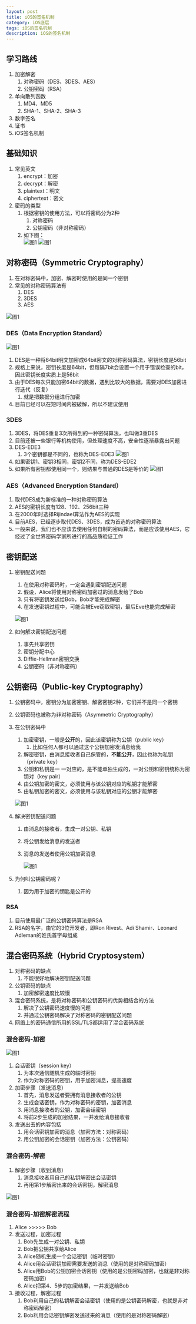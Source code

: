 ```yaml
---
layout: post
title: iOS的签名机制
category: iOS底层
tags: iOS的签名机制
description: iOS的签名机制
---
```


## 学习路线
1. 加密解密
    1. 对称密码（DES、3DES、AES）
    2. 公钥密码（RSA）
2. 单向散列函数
    1. MD4、MD5
    2. SHA-1、SHA-2、SHA-3
3. 数字签名
4. 证书
5. iOS签名机制

## 基础知识
1. 常见英文
    1. encrypt：加密
    2. decrypt：解密
    3. plaintext：明文
    4. ciphertext：密文
2. 密码的类型
    1. 根据密钥的使用方法，可以将密码分为2种
        1. 对称密码
        2. 公钥密码（非对称密码）
    2. 如下图：     
        ![图1](https://raw.githubusercontent.com/zhoghua123/imgsBed/master/qianming01.png) 
        ![图1](https://raw.githubusercontent.com/zhoghua123/imgsBed/master/qianming02.png) 

## 对称密码（Symmetric Cryptography） 
1. 在对称密码中，加密、解密时使用的是同一个密钥
2. 常见的对称密码算法有
    1. DES
    2. 3DES
    3. AES

![图1](https://raw.githubusercontent.com/zhoghua123/imgsBed/master/qianming03.png) 

### DES（Data Encryption Standard） 
![图1](https://raw.githubusercontent.com/zhoghua123/imgsBed/master/qianming04.png)

1. DES是一种将64bit明文加密成64bit密文的对称密码算法，密钥长度是56bit
2. 规格上来说，密钥长度是64bit，但每隔7bit会设置一个用于错误检查的bit，因此密钥长度实质上是56bit
3. 由于DES每次只能加密64bit的数据，遇到比较大的数据，需要对DES加密进行迭代（反复）
    1. 就是把数据分组进行加密
4. 目前已经可以在短时间内被破解，所以不建议使用

### 3DES 
1. 3DES，将DES重复3次所得到的一种密码算法，也叫做3重DES
2. 目前还被一些银行等机构使用，但处理速度不高，安全性逐渐暴露出问题
3. DES-EDE3
    1. 3个密钥都是不同的，也称为DES-EDE3
        ![图1](https://raw.githubusercontent.com/zhoghua123/imgsBed/master/qianming05.png)
4. 如果密钥1、密钥3相同，密钥2不同，称为DES-EDE2
5. 如果所有密钥都使用同一个，则结果与普通的DES是等价的
    ![图1](https://raw.githubusercontent.com/zhoghua123/imgsBed/master/qianming06.png)

### AES（Advanced Encryption Standard）
1. 取代DES成为新标准的一种对称密码算法
2. AES的密钥长度有128、192、256bit三种
3. 在2000年时选择Rijindael算法作为AES的实现
4. 目前AES，已经逐步取代DES、3DES，成为首选的对称密码算法
5. 一般来说，我们也不应该去使用任何自制的密码算法，而是应该使用AES，它经过了全世界密码学家所进行的高品质验证工作

## 密钥配送
1. 密钥配送问题 
    1. 在使用对称密码时，一定会遇到密钥配送问题
    2. 假设，Alice将使用对称密码加密过的消息发给了Bob
    3. 只有将密钥发送给Bob，Bob才能完成解密
    4. 在发送密钥过程中，可能会被Eve窃取密钥，最后Eve也能完成解密
    
    ![图1](https://raw.githubusercontent.com/zhoghua123/imgsBed/master/qianming07.png)
2. 如何解决密钥配送问题 
    1. 事先共享密钥
    2. 密钥分配中心
    3. Diffie-Hellman密钥交换
    4. 公钥密码（非对称密码）

## 公钥密码（Public-key Cryptography） 
1. 公钥密码中，密钥分为加密密钥、解密密钥2种，它们并不是同一个密钥
2. 公钥密码也被称为非对称密码（Asymmetric Cryptography）
3. 在公钥密码中
    1. 加密密钥，一般是**公开**的，因此该密钥称为公钥（public key）
        1. 比如任何人都可以通过这个公钥加密发消息给我
    2. 解密密钥，由消息接收者自己保管的，**不能公开**，因此也称为私钥（private key）
    3. 公钥和私钥是一 一对应的，是不能单独生成的，一对公钥和密钥统称为密钥对（key pair）
    4. 由公钥加密的密文，必须使用与该公钥对应的私钥才能解密
    5. 由私钥加密的密文，必须使用与该私钥对应的公钥才能解密
    
    ![图1](https://raw.githubusercontent.com/zhoghua123/imgsBed/master/qianming08.png)
4. 解决密钥配送问题 
    1. 由消息的接收者，生成一对公钥、私钥
    2. 将公钥发给消息的发送者
    3. 消息的发送者使用公钥加密消息
        
        ![图1](https://raw.githubusercontent.com/zhoghua123/imgsBed/master/qianming09.png)
5. 为何叫公钥密码呢？
    1. 因为用于加密的钥匙是公开的

### RSA 
1. 目前使用最广泛的公钥密码算法是RSA
2. RSA的名字，由它的3位开发者，即Ron Rivest、Adi Shamir、Leonard Adleman的姓氏首字母组成

## 混合密码系统（Hybrid Cryptosystem）
1. 对称密码的缺点
    1. 不能很好地解决密钥配送问题
2. 公钥密码的缺点
    1. 加密解密速度比较慢
3. 混合密码系统，是将对称密码和公钥密码的优势相结合的方法
    1. 解决了公钥密码速度慢的问题
    2. 并通过公钥密码解决了对称密码的密钥配送问题
4. 网络上的密码通信所用的SSL/TLS都运用了混合密码系统

### 混合密码-加密 
![图1](https://raw.githubusercontent.com/zhoghua123/imgsBed/master/qianming10.png)

1. 会话密钥（session key）
    1. 为本次通信随机生成的临时密钥
    2. 作为对称密码的密钥，用于加密消息，提高速度
2. 加密步骤（发送消息）
    1. 首先，消息发送者要拥有消息接收者的公钥
    2. 生成会话密钥，作为对称密码的密钥，加密消息
    3. 用消息接收者的公钥，加密会话密钥
    4. 将前2步生成的加密结果，一并发给消息接收者
3. 发送出去的内容包括
    1. 用会话密钥加密的消息（加密方法：对称密码）
    2. 用公钥加密的会话密钥（加密方法：公钥密码）

### 混合密码-解密 
1. 解密步骤（收到消息）
    1. 消息接收者用自己的私钥解密出会话密钥
    2. 再用第1步解密出来的会话密钥，解密消息

![图1](https://raw.githubusercontent.com/zhoghua123/imgsBed/master/qianming11.png)

### 混合密码-加密解密流程 
1. Alice >>>>> Bob
2. 发送过程，加密过程
    1. Bob先生成一对公钥、私钥
    2. Bob把公钥共享给Alice
    3. Alice随机生成一个会话密钥（临时密钥）
    4. Alice用会话密钥加密需要发送的消息（使用的是对称密码加密）
    5. Alice用Bob的公钥加密会话密钥（使用的是公钥密码加密，也就是非对称密码加密）
    6. Alice把第4、5步的加密结果，一并发送给Bob
3. 接收过程，解密过程
    1. Bob利用自己的私钥解密会话密钥（使用的是公钥密码解密，也就是非对称密码解密）
    2. Bob利用会话密钥解密发送过来的消息（使用的是对称密码解密）




